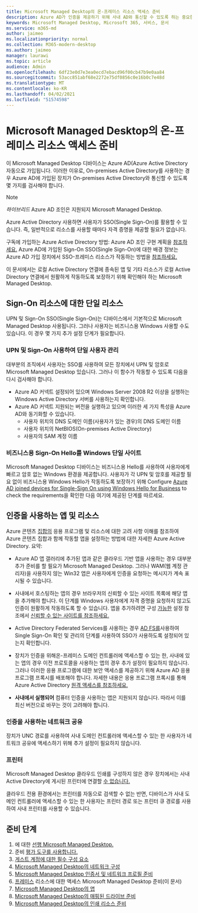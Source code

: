 ```yaml
---
title: Microsoft Managed Desktop의 온-프레미스 리소스 액세스 준비
description: Azure AD가 인증을 제공하기 위해 사내 AD와 통신할 수 있도록 하는 중요한 단계
keywords: Microsoft Managed Desktop, Microsoft 365, 서비스, 문서
ms.service: m365-md
author: jaimeo
ms.localizationpriority: normal
ms.collection: M365-modern-desktop
ms.author: jaimeo
manager: laurawi
ms.topic: article
audience: Admin
ms.openlocfilehash: 6df23e0d7e3ea0ecd7ebacd96f00cb47b9e0aa84
ms.sourcegitcommit: 53acc851abf68e2272e75df0856c0e16b0c7e48d
ms.translationtype: MT
ms.contentlocale: ko-KR
ms.lasthandoff: 04/02/2021
ms.locfileid: "51574598"
---
```

#  <a name="prepare-on-premises-resources-access-for-microsoft-managed-desktop"></a>Microsoft Managed Desktop의 온-프레미스 리소스 액세스 준비

이 Microsoft Managed Desktop 디바이스는 Azure AD(Azure Active Directory 자동으로 가입됩니다. 이러한 이유로, On-premises Active Directory를 사용하는 경우 Azure AD에 가입된 장치가 On-premises Active Directory와 통신할 수 있도록 몇 가지를 검사해야 합니다. 

> [!NOTE]  
> *하이브리드* Azure AD 조인은 지원되지 Microsoft Managed Desktop.

Azure Active Directory 사용하면 사용자가 SSO(Single Sign-On)를 활용할 수 있습니다. 즉, 일반적으로 리소스를 사용할 때마다 자격 증명을 제공할 필요가 없습니다.

구독에 가입하는 Azure Active Directory 방법: Azure AD 조인 구현 계획을 [참조하세요.](/azure/active-directory/devices/azureadjoin-plan) Azure AD에 가입된 Sign-On SSO(Single Sign-On)에 대한 배경 정보는 Azure AD 가입 장치에서 SSO-프레미스 리소스가 작동하는 방법을 [참조하세요.](/azure/active-directory/devices/azuread-join-sso#how-it-works)


이 문서에서는 로컬 Active Directory 연결에 종속된 앱 및 기타 리소스가 로컬 Active Directory 연결에서 원활하게 작동하도록 보장하기 위해 확인해야 하는 Microsoft Managed Desktop.


## <a name="single-sign-on-for-on-premises-resources"></a>Sign-On 리소스에 대한 단일 리소스

UPN 및 Sign-On SSO(Single Sign-On)는 디바이스에서 기본적으로 Microsoft Managed Desktop 사용됩니다. 그러나 사용자는 비즈니스용 Windows 사용할 수도 있습니다. 이 경우 몇 가지 추가 설정 단계가 필요합니다. 

### <a name="single-sign-on-by-using-upn-and-password"></a>UPN 및 Sign-On 사용하여 단일 사용자 관리

대부분의 조직에서 사용자는 SSO를 사용하여 모든 장치에서 UPN 및 암호로 Microsoft Managed Desktop 있습니다. 그러나 이 함수가 작동할 수 있도록 다음을 다시 검사해야 합니다.

- Azure AD 커넥트 설정되어 있으며 Windows Server 2008 R2 이상을 실행하는 Windows Active Directory 서버를 사용하는지 확인합니다.
- Azure AD 커넥트 지원되는 버전을 실행하고 있으며 이러한 세 가지 특성을 Azure AD와 동기화할 수 있습니다. 
    - 사용자 위치의 DNS 도메인 이름(사용자가 있는 경우)의 DNS 도메인 이름
    - 사용자 위치의 NetBIOS(On-premises Active Directory)
    - 사용자의 SAM 계정 이름


### <a name="single-sign-on-by-using-windows-hello-for-business"></a>비즈니스용 Sign-On Hello를 Windows 단일 사이트

Microsoft Managed Desktop 디바이스는 비즈니스용 Hello를 사용하여 사용자에게 빠르고 암호 없는 Windows 환경을 제공합니다. 사용자가 각 UPN 및 암호를 제공할 필요 없이 비즈니스용 Windows Hello가 작동하도록 보장하기 위해 Configure [Azure AD joined devices for Single-Sign On using Windows Hello for Business](/windows/security/identity-protection/hello-for-business/hello-hybrid-aadj-sso-base) to check the requirements을 확인한 다음 여기에 제공된 단계를 따르세요.


## <a name="apps-and-resources-that-use-authentication"></a>인증을 사용하는 앱 및 리소스

Azure 콘텐츠 [집합의](/azure/active-directory/devices/azureadjoin-plan#understand-considerations-for-applications-and-resources) 응용 프로그램 및 리소스에 대한 고려 사항 이해를 참조하여 Azure 콘텐츠 집합과 함께 작동할 앱을 설정하는 방법에 대한 자세한 Azure Active Directory. 요약:


- Azure AD 앱 갤러리에 추가된 앱과 같은 클라우드 기반 앱을 사용하는 경우 대부분 추가 준비를 할 필요가 Microsoft Managed Desktop. 그러나 WAM(웹 계정 관리자)을 사용하지 않는 Win32 앱은 사용자에게 인증을 요청하는 메시지가 계속 표시될 수 있습니다.

- 사내에서 호스팅하는 앱의 경우 브라우저의 신뢰할 수 있는 사이트 목록에 해당 앱을 추가해야 합니다. 이 단계를 Windows 사용자에게 자격 증명을 요청하지 않고도 인증이 원활하게 작동하도록 할 수 있습니다. 앱을 추가하려면 구성 [가능한](../working-with-managed-desktop/config-setting-ref.md#trusted-sites) 설정 참조에서 [신뢰할 수 있는 사이트를 참조하세요.](../working-with-managed-desktop/config-setting-ref.md)

- Active Directory Federated Services를 사용하는 경우 [AD FS를](/previous-versions/azure/azure-services/jj151809(v=azure.100))사용하여 Single Sign-On 확인 및 관리의 단계를 사용하여 SSO가 사용하도록 설정되어 있는지 확인합니다. 

- 장치가 인증을 위해온-프레미스 도메인 컨트롤러에 액세스할 수 있는 한, 사내에 있는 앱의 경우 이전 프로토콜을 사용하는 앱의 경우 추가 설정이 필요하지 않습니다. 그러나 이러한 응용 프로그램에 대한 보안 액세스를 제공하기 위해 Azure AD 응용 프로그램 프록시를 배포해야 합니다. 자세한 내용은 응용 프로그램 프록시를 통해 Azure Active Directory [원격 액세스를 참조하세요.](/azure/active-directory/manage-apps/application-proxy)

- **사내에서 실행되어** 컴퓨터 인증을 사용하는 앱은 지원되지 않습니다. 따라서 이를 최신 버전으로 바꾸는 것이 고려해야 합니다.

### <a name="network-shares-that-use-authentication"></a>인증을 사용하는 네트워크 공유

장치가 UNC 경로를 사용하여 사내 도메인 컨트롤러에 액세스할 수 있는 한 사용자가 네트워크 공유에 액세스하기 위해 추가 설정이 필요하지 않습니다.

### <a name="printers"></a>프린터

Microsoft Managed Desktop 클라우드 인쇄를 구성하지 않은 경우 장치에서는 사내 Active Directory에 게시된 프린터에 연결할 [수 없습니다.](/windows-server/administration/hybrid-cloud-print/hybrid-cloud-print-deploy)

클라우드 전용 환경에서는 프린터를 자동으로 검색할 수 없는 반면, 디바이스가 사내 도메인 컨트롤러에 액세스할 수 있는 한 사용자는 프린터 경로 또는 프린터 큐 경로를 사용하여 사내 프린터를 사용할 수 있습니다.

<!--add fuller material on printers when available-->
## <a name="steps-to-get-ready"></a>준비 단계

1. 에 대한 [선행 Microsoft Managed Desktop.](prerequisites.md)
2. 준비 [평가 도구를 사용합니다.](readiness-assessment-tool.md)
3. [게스트 계정에 대한 필수 구성 요소](guest-accounts.md)
4. [Microsoft Managed Desktop의 네트워크 구성](network.md)
5. [Microsoft Managed Desktop 인증서 및 네트워크 프로필 준비](certs-wifi-lan.md)
6. [프레미스](authentication.md) 리소스에 대한 액세스 Microsoft Managed Desktop 준비(이 문서)
7. [Microsoft Managed Desktop의 앱](apps.md)
8. [Microsoft Managed Desktop의 매핑된 드라이브 준비](mapped-drives.md)
9. [Microsoft Managed Desktop의 인쇄 리소스 준비](printing.md)
